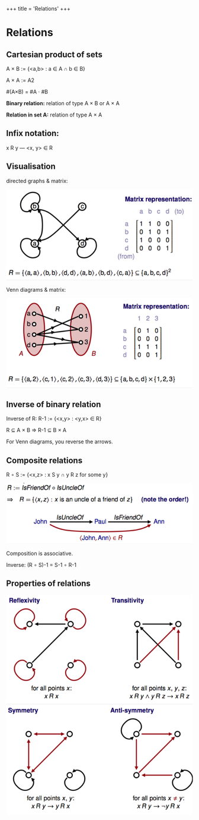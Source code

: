 +++
title = 'Relations'
+++
# Relations
## Cartesian product of sets

A × B := {<a,b> : a ∈ A ∩ b ∈ B}

A × A := A2

#(A×B) = #A ⋅ #B

**Binary relation:** relation of type A × B or A × A

**Relation in set A:** relation of type A × A

## Infix notation:
x R y — <x, y> ∈ R

## Visualisation
directed graphs & matrix:

![screenshot.png](976a431a1cc75280f0fd2bca62a722da.png)

Venn diagrams & matrix:

![screenshot.png](6e00283393a5ecb2b30c10ee0adc206a.png)

## Inverse of binary relation
Inverse of R: R-1 := {<x,y> : <y,x> ∈ R}

R ⊆ A × B => R-1 ⊆ B × A

For Venn diagrams, you reverse the arrows.

## Composite relations
R ∘ S := {<x,z> : x S y ∩ y R z for some y}

![screenshot.png](22dc5693b6ce96c68d71fc69d2f9d0d8.png)

Composition is associative.

Inverse: (R ∘ S)-1 = S-1 ∘ R-1

## Properties of relations
![screenshot.png](565aefaad582e4e41d23e0d0c072b464.png)
![screenshot.png](5dfd0a52a1c98207ba2d5b7cfdb10f97.png)
